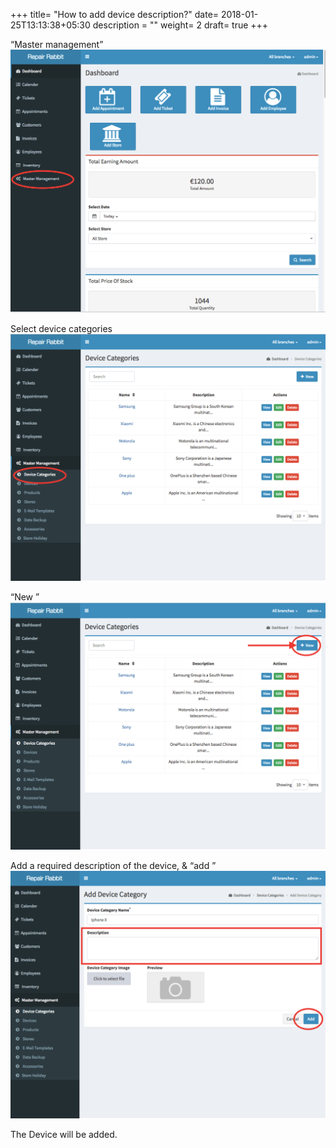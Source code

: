 +++
title= "How to add device description?"
date= 2018-01-25T13:13:38+05:30
description = ""
weight= 2
draft= true
+++




“Master management”
![How to add device description?](/images/device_and_device_categories/how_to_add_device_description/go_to_master_management.png)

Select device categories
![How to add device description?](/images/device_and_device_categories/how_to_add_device_description/select_device_categories.png)

“New ”
![How to add device description?](/images/device_and_device_categories/how_to_add_device_description/click_new.png)

Add a required description of the device, & “add ” 
![How to add device description?](/images/device_and_device_categories/how_to_add_device_description/add_device_description_and_add.png)

The Device will be added.
